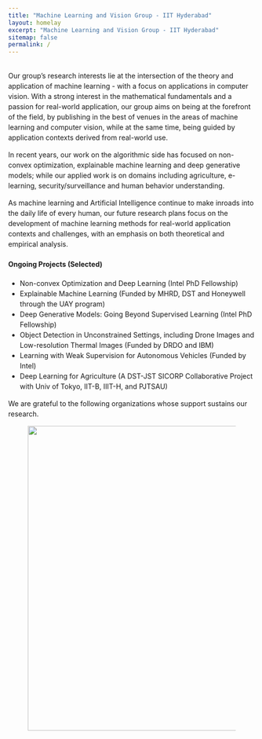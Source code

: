 ```yaml
---
title: "Machine Learning and Vision Group - IIT Hyderabad"
layout: homelay
excerpt: "Machine Learning and Vision Group - IIT Hyderabad"
sitemap: false
permalink: /
---
```



<div style="line-height: 21px; margin-top: 30px;">Our group’s research interests lie at the intersection of the theory and application of machine learning - with a focus on applications in computer vision. With a strong interest in the mathematical fundamentals and a passion for real-world application, our group aims on being at the forefront of the field, by publishing in the best of venues in the areas of machine learning and computer vision, while at the same time, being guided by application contexts derived from real-world use. 

In recent years, our work on the algorithmic side has focused on non-convex optimization, explainable machine learning and deep generative models; while our applied work is on domains including agriculture, e-learning, security/surveillance and human behavior understanding. 

As machine learning and Artificial Intelligence continue to make inroads into the daily life of every human, our future research plans focus on the development of machine learning methods for real-world application contexts and challenges, with an emphasis on both theoretical and empirical analysis.

#### Ongoing Projects (Selected)

* Non-convex Optimization and Deep Learning (Intel PhD Fellowship)
* Explainable Machine Learning (Funded by MHRD, DST and Honeywell through the UAY program)
* Deep Generative Models: Going Beyond Supervised Learning (Intel PhD Fellowship)
* Object Detection in Unconstrained Settings, including Drone Images and Low-resolution Thermal Images (Funded by DRDO and IBM)
* Learning with Weak Supervision for Autonomous Vehicles (Funded by Intel)
* Deep Learning for Agriculture (A DST-JST SICORP Collaborative Project with Univ of Tokyo, IIT-B, IIIT-H, and PJTSAU)

 
We are grateful to the following organizations whose support sustains our research.
</div>

<figure class="fourth">
  <img src="{{ site.url }}{{ site.baseurl }}/images/logopic/fundingsupport.jpg" style="width: 621px">
</figure>
